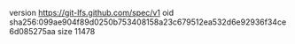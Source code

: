 version https://git-lfs.github.com/spec/v1
oid sha256:099ae904f89d0250b753408158a23c679512ea532d6e92936f34ce6d085275aa
size 11478
